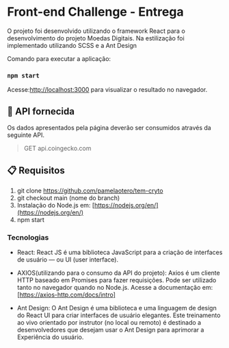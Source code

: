 # Front-end Challenge - Entrega

O projeto foi desenvolvido utilizando o framework React para o desenvolvimento do projeto Moedas Digitais.
Na estilização foi implementado utilizando SCSS e a Ant Design

Comando para executar a aplicação:

### `npm start`

Acesse:[http://localhost:3000](http://localhost:3000) para visualizar o resultado no navegador.

## 🎲 API fornecida
Os dados apresentados pela página deverão ser consumidos através da seguinte API.
> GET api.coingecko.com

## :clipboard: Requisitos
1. git clone https://github.com/pamelaotero/tem-cryto
2. git checkout main (nome do branch)
3. Instalação do Node.js em: [https://nodejs.org/en/](https://nodejs.org/en/)
4. npm start

### Tecnologias

* React: React JS é uma biblioteca JavaScript para a criação de interfaces de usuário — ou UI (user interface).

* AXIOS(utilizando para o consumo da API do projeto): Axios é um cliente HTTP baseado em Promises para fazer requisições. Pode ser utilizado tanto no navegador quando no Node.js. Acesse a documentação em: [https://axios-http.com/docs/intro]

* Ant Design: O Ant Design é uma biblioteca e uma linguagem de design do React UI para criar interfaces de usuário elegantes. Este treinamento ao vivo orientado por instrutor (no local ou remoto) é destinado a desenvolvedores que desejam usar o Ant Design para aprimorar a Experiência do usuário.